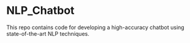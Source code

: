 # NLP_Chatbot
This repo contains code for developing a high-accuracy chatbot using state-of-the-art NLP techniques.
